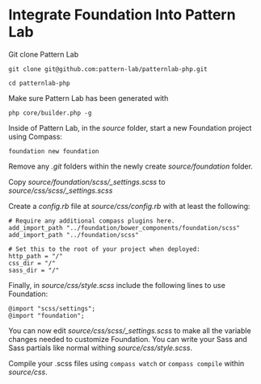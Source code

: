 # Integrate Foundation Into Pattern Lab


Git clone Pattern Lab

`git clone git@github.com:pattern-lab/patternlab-php.git`

`cd patternlab-php`

Make sure Pattern Lab has been generated with 

`php core/builder.php -g`

Inside of Pattern Lab, in the *source* folder, start a new Foundation project using Compass:

`foundation new foundation`

Remove any *.git* folders within the newly create *source/foundation* folder.

Copy *source/foundation/scss/_settings.scss* to *source/css/scss/_settings.scss*

Create a *config.rb* file at *source/css/config.rb* with at least the following:

	# Require any additional compass plugins here.
	add_import_path "../foundation/bower_components/foundation/scss"
	add_import_path "../foundation/scss"

	# Set this to the root of your project when deployed:
	http_path = "/"
	css_dir = "/"
	sass_dir = "/"

Finally, in *source/css/style.scss* include the following lines to use Foundation:

	@import "scss/settings";
	@import "foundation";

You can now edit *source/css/scss/_settings.scss* to make all the variable changes needed to customize Foundation. You can write your Sass and Sass partials like normal withing *source/css/style.scss*.

Compile your .scss files using `compass watch` or `compass compile` within *source/css*.

